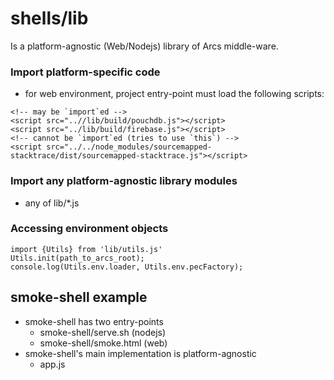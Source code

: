 # shells/lib

Is a platform-agnostic (Web/Nodejs) library of Arcs middle-ware.

### Import platform-specific code

- for web environment, project entry-point must load the following scripts:

```
<!-- may be `import`ed -->
<script src="..//lib/build/pouchdb.js"></script>
<script src="../lib/build/firebase.js"></script>
<!-- cannot be `import`ed (tries to use `this`) -->
<script src="../../node_modules/sourcemapped-stacktrace/dist/sourcemapped-stacktrace.js"></script>
```

### Import any platform-agnostic library modules

- any of lib/*.js

### Accessing environment objects

```
import {Utils} from 'lib/utils.js'
Utils.init(path_to_arcs_root);
console.log(Utils.env.loader, Utils.env.pecFactory);
```

## smoke-shell example

- smoke-shell has two entry-points
  - smoke-shell/serve.sh (nodejs)
  - smoke-shell/smoke.html (web)
- smoke-shell's main implementation is platform-agnostic
  - app.js


